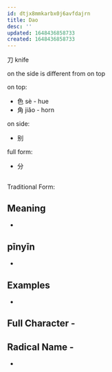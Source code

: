 ```yaml
---
id: dtjx8mmkarbx0j6avfdajrn
title: Dao
desc: ''
updated: 1648436858733
created: 1648436858733
---
```


刀 knife

on the side is different from on top

on top: 
- 色 sè - hue
- 角 jiǎo - horn

on side:
- 别

full form:
- 分

## 

Traditional Form: 

## Meaning

- 

## pīnyīn

- 

## Examples

- 

## Full Character - 

## Radical Name -

- 
